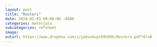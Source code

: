 ```yaml
---
layout: post
title: "Routers"
date: 2018-02-03 00:00:00 -0400
categories: materials
subcategories: refsheet
image:
outurl: https://www.dropbox.com/s/ya6ux6uych9h99k/Routers.pdf?dl=0
---
```


